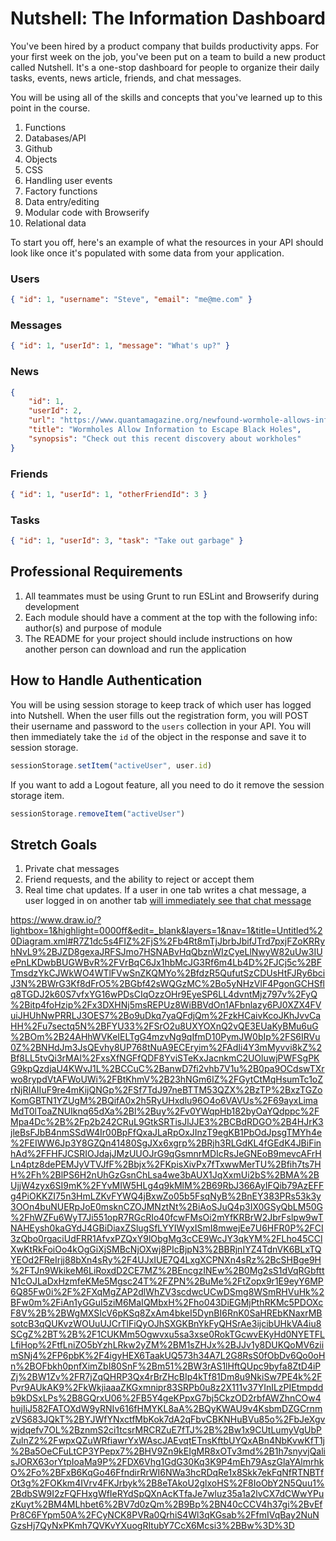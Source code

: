 # Nutshell: The Information Dashboard

You've been hired by a product company that builds productivity apps. For your first week on the job, you've been put on a team to build a new product called Nutshell. It's a one-stop dashboard for people to organize their daily tasks, events, news article, friends, and chat messages.

You will be using all of the skills and concepts that you've learned up to this point in the course.

1. Functions
1. Databases/API
1. Github
1. Objects
1. CSS
1. Handling user events
1. Factory functions
1. Data entry/editing
1. Modular code with Browserify
1. Relational data

To start you off, here's an example of what the resources in your API should look like once it's populated with some data from your application.

### Users

```json
{ "id": 1, "username": "Steve", "email": "me@me.com" }
```

### Messages

```json
{ "id": 1, "userId": 1, "message": "What's up?" }
```

### News

```json
{
    "id": 1,
    "userId": 2,
    "url": "https://www.quantamagazine.org/newfound-wormhole-allows-information-to-escape-black-holes-20171023/",
    "title": "Wormholes Allow Information to Escape Black Holes",
    "synopsis": "Check out this recent discovery about workholes"
}
```

### Friends

```json
{ "id": 1, "userId": 1, "otherFriendId": 3 }
```

### Tasks

```json
{ "id": 1, "userId": 3, "task": "Take out garbage" }
```

## Professional Requirements

1. All teammates must be using Grunt to run ESLint and Browserify during development
1. Each module should have a comment at the top with the following info: author(s) and purpose of module
1. The README for your project should include instructions on how another person can download and run the application

## How to Handle Authentication

You will be using session storage to keep track of which user has logged into Nutshell. When the user fills out the registration form, you will POST their username and password to the `users` collection in your API. You will then immediately take the `id` of the object in the response and save it to session storage.

```js
sessionStorage.setItem("activeUser", user.id)
```

If you want to add a Logout feature, all you need to do it remove the session storage item.

```js
sessionStorage.removeItem("activeUser")
```

## Stretch Goals
1. Private chat messages
1. Friend requests, and the ability to reject or accept them
1. Real time chat updates. If a user in one tab writes a chat message, a user logged in on another tab [will immediately see that chat message](https://www.w3schools.com/jsreF/event_storage_storagearea.asp)
<!-- Link to ERD -->
https://www.draw.io/?lightbox=1&highlight=0000ff&edit=_blank&layers=1&nav=1&title=Untitled%20Diagram.xml#R7Z1dc5s4FIZ%2FjS%2Fb4Rt8mTjJbrbJbifJTrd7pxjFZoKRRyhNvL9%2BJZD8gexaJRFSJmo7HSNABvHqQbznWIzCyeLlNwyW82uUw3IUePnLKDwbBUGWBvR%2FVrBqC6Jx1hbMcJG3Rf6m4Lb4D%2FJCj5c%2BFTmsdzYkCJWkWO4WTlFVwSnZKQMYo%2BfdzR5QufutSzCDUsHtFJRy6bciJ3N%2BWrG3Kf8dFrO5%2BGbf42sWQGzMC%2Bo5yNHzVlF4PgonGCHSflq8TGDJ2k60S7vfxYG16wPDsCIqOzzOHr9EyeSP6LL4dvntMjz797v%2FyQ%2Bitp4foHzip%2Fx3DXHNj5msREPUz8WiBBVdOn1AFbnlazy6PJ0XZX4FVuiJHUhNwPRRLJ3OES7%2Bo9uDkq7yaQFdjQm%2FzkHCaivKcoJKhJvvCaHH%2Fu7sectq5N%2BFYU33%2FSrO2u8UXYOXnQ2vQE3EUaKyBMu6uG%2BOm%2B24AHhWVKeIELTgG4mzvNg9qIfmD10PymJW0bIp%2FS6IRVu0Z%2BNHdJm3JsQEvhy8UP768tNuA9ECEryim%2FAdIi4Y3mMyvvi8kZ%2Bf8LL5tvQi3rMAl%2FxsXfNGFfQDF8YviSTeKxJacnkmC2UOluwjPWFSgPKG9kpQzdjaU4KWvJ1L%2BCCuC%2BanwD7fi2vhb7V1u%2B0pa9OCdswTXrwo8rypdVtAFWoUWi%2FBtKhmV%2B23hNGm6IZ%2FGytCtMqHsumTc1oZrNjRIAIIuF9re4mKijQNGp%2FSf7TdJ97neBTTM53QZX%2BzTP%2BxzTGZoKomGBTN1YZUgM%2BQifA0x2h5RyUHxdlu96O4o6VAVUs%2F69ayxLimaMdT0lToaZNUIknq65dXa%2Bl%2Buy%2Fv0YWqpHb182byOaYQdppc%2FMpa4Dc%2B%2Fp2b242CRuL9GtkSRTisJlJJE3%2BCBdRDGO%2B4HJrK3jleBsFJbB4nmSSdW4Ir00BpFfQxaJLaRpOxJInzT9egKB1PbOdJpsgTMYh4e%2FEIWW6Jp3Y8GZQn41480SgJXx6xgrp%2BRjh3RLGdKL4fGEdK4JBiFinhAd%2FFHFJCSRIOJdajJMzUUOJrG9qGsmnrMDIcRsJeGNEoB9mevcAFrHLn4ptz8dePEMJyVTVJfF%2Bbjx%2FKpisXivPx7fTxwwMerTU%2Bfih7ts7HH%2Fh%2BlPS6H2nUhGzGsnChLsa4we3bAUX1JqXxmUi2bS%2BMA%2BUjjW4zyx6SI9mK%2FYvMIW5HLg4q9kMlM%2B69RbJ366AyIFQib79AzEFFg4PiOKKZI75n3HmLZKvFYWQ4jBxwZo05b5FsqNyB%2BnEY383PRs53k3y3OOn4buNUERpJoE0msknCZOJMNztNt%2BiAoSJuQ4p3IX0GSyQbLM50G%2FhWZFu6WyT7Ji551opR7RGcRIo40fcwFMsOi2mYfKRBrW2JbrFslpw9wTNAHEysh0kaGYdJ4GBiDiaxZSlugSfLYYIWyxISmI8mwejEe7U6HFR0P%2FCI3zQbo0rgaciUdFRR1AfvxPZQxY9lObgMg3cCE9WcJY3qkYM%2FLho45CClXwKtRkFoiOo4kOgGiXjSMBcNjOXwj8PIcBjpN3%2BBRjnIYZ4TdnVK6BLxTQYEOd2FReIrjj88bXn4sRy%2F4UJxIUE7Q4LxgXCPNXn4sRz%2BcSHBge9H%2FTJn9WkikeM6LiRoxdD2CE7MZ%2BEncgzINEw%2B0Mg2sS1dVqRGbfttN1cOJLaDxHzmfeKMe5Mgsc24T%2FZPN%2BuMe%2FtZopx9r1E9eyY6MP6Q85Fw0i%2F%2FXqMgZAP2dlWhZV3scdwcUCwDSmg8WSmRHVuHk%2BFw0m%2FiAn1yGGuI5ziM6MaIQMbxH%2Fho043DiEGMjPthRKMc5PDOXcF8V%2B%2BWgMXSIcV6pKSq8ZxAm4bkeI5DynBI6RnK0SaHREbKNaxrMBsotcB3qQUKvzWOUuUJCrTlFiQyOJhSXGKBnYkFyQHSrAe3ijcibUHkVA4iu8SCgZ%2BT%2B%2F1CUKMm5Ogwvxu5sa3xse0RokTGcwvEKyHd0NYETFLLfiHop%2FtfLniZO5bYzhLRkw2yZM%2BM1sZHJx%2BJJv1y8DUKQoMV6ziimSNj4%2FP6pbK%2F4igyHEX6TaakUQ573h34A7L2G8RsS0fObDv6Qo0oHn%2BOFbkh0pnfXimZbI80SnF%2Bm51%2BW3rAS1lHftQUpc9byfa8ZtD4iPZj%2BW1Zv%2FR7jZqQHRP3Qx4rBrZHcBIp4kTf81Dm8u9NkiSw7PE4k%2FPvr9AUkAK9%2FkWkjiaaaZKGxmnipr83SRPb0u8z2X111v37YInILzPIEtmpddb9kDSxLPs%2B8GQrxU06%2FB5Y4geKPpxG7bj5CkzOD2rbfAWZhnCOw4hujIiJ582FATOXdW9yRNIv616fHMYKL8aA%2BQyKWAU9v4KsbmDZGCrnmzVS683JQkT%2BYJWfYNxctfMbKok7dA2qFbvCBKNHuBVu85o%2FbJeXgvwjdqefv7OL%2BznmS2ci1tcsrMRCRZuE7fTJ%2B%2Bw1x9CUtLumyVgUbPZulnZ2%2FwpxQZuWRfiawrYxWAscJAEvqtETnsKftbUYQxABn4NbKvwKfT1j%2Ba5OeCFuLtCP3YPepx7%2BHV9Zn9kEIgMR8xOTv3md%2B1h7snyvjQalisJORX63orYtpIoaMa9P%2FDX6Vhg1GdG30Kq3K9P4mEh79AszGlaYAlmrhkO%2Fo%2BFxB6KqGo46FfndirRrWI6NWa3hcRDqRe1x8Skk7ekFqNfRTNBTfOt3g%2FOKkm4IVrv4FKJrbyk%2B8eTAkoU2glxoHS%2F8IoObY2N5Quu1%2BdbSW9I2zFQFHxgWfIeRYdSpQXnAcKTfaJe7wluz35a1a2lvCX7dCWwYPuzKuyt%2BM4MLhbet6%2BV7d0zQm%2B9Bp%2BN40cCCV4h37gi%2BvEfPr8C6FYpm50A%2FCyNCK8PVRa0QrhiS4Wl3qKGsab%2FfmIVqBay2NuNGzsHj7QyNxPKmh7QVKvYXuogRItubY7CcX6Mcsi3%2BBw%3D%3D
